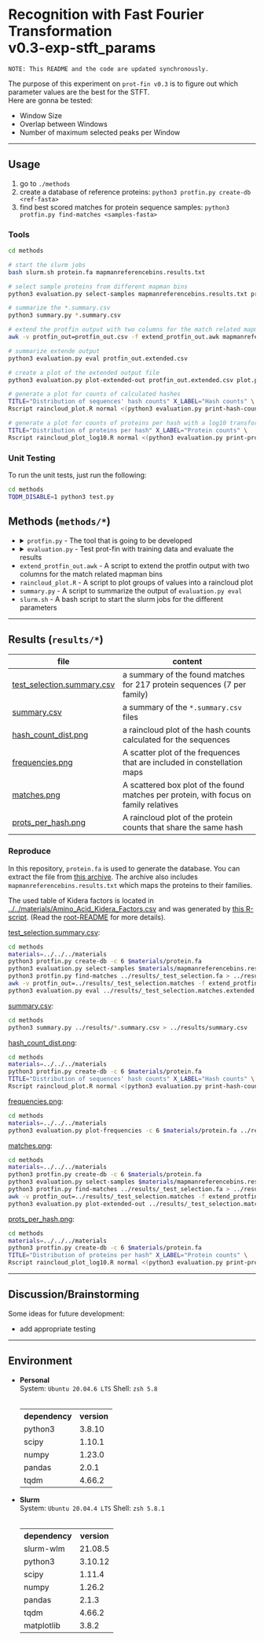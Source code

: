# Recognition with Fast Fourier Transformation <br> v0.3-exp-stft_params
`NOTE: This README and the code are updated synchronously.`

The purpose of this experiment on `prot-fin v0.3`  is to figure out which parameter values are the best for the STFT.<br>
Here are gonna be tested:
 - Window Size
 - Overlap between Windows
 - Number of maximum selected peaks per Window

---

## Usage
1. go to `./methods`
2. create a database of reference proteins: `python3 protfin.py create-db <ref-fasta>`
3. find best scored matches for protein sequence samples: `python3 protfin.py find-matches <samples-fasta>`

### Tools
```sh
cd methods

# start the slurm jobs
bash slurm.sh protein.fa mapmanreferencebins.results.txt

# select sample proteins from different mapman bins
python3 evaluation.py select-samples mapmanreferencebins.results.txt protein.fa > samples.fa

# summarize the *.summary.csv
python3 summary.py *.summary.csv

# extend the protfin output with two columns for the match related mapman bins
awk -v protfin_out=protfin_out.csv -f extend_protfin_out.awk mapmanreferencebins.results.txt > protfin_out.extended.csv

# summarize extende output
python3 evaluation.py eval protfin_out.extended.csv

# create a plot of the extended output file
python3 evaluation.py plot-extended-out protfin_out.extended.csv plot.png

# generate a plot for counts of calculated hashes
TITLE="Distribution of sequences' hash counts" X_LABEL="Hash counts" \
Rscript raincloud_plot.R normal <(python3 evaluation.py print-hash-counts database.pickle) plot.png

# generate a plot for counts of proteins per hash with a log10 transformation
TITLE="Distribution of proteins per hash" X_LABEL="Protein counts" \
Rscript raincloud_plot_log10.R normal <(python3 evaluation.py print-prots-per-hash database.pickle) plot.png
```

### Unit Testing
To run the unit tests, just run the following:
```sh
cd methods
TQDM_DISABLE=1 python3 test.py
```

## Methods (`methods/*`)
<ul>
    <li>
        <details>
            <summary><code>protfin.py</code> - The tool that is going to be developed</summary>
            <table>
                <th>method</th><th>steps</th>
                <tr>
                    <td>actions.algorithm.kidera:<br><code>get_aa_vector(seq, factor, normalize, file)</code></td>
                    <td>
                        <ul><li>defaults: <code>normalize=True</code>, <code>file="../../../materials/Amino_Acid_Kidera_Factors.csv"</code></li></ul>
                        <ol type="1">
                            <li>read kidera factor values for all amino acids from <code>file</code></li>
                            <li>normalize values by adding the global table mean if <code>normalize</code> is <code>True</code></li>
                            <li>extend value table with columns for symbols representing multiple amino acids, by forming the mean of the corresponding amino acids' vectors</li>
                            <li>extend value table with columns for non-valued amino acids 'O' and 'U', by treating their value as zero</li>
                        </ol>
                    </td>
                </tr>
                <tr>
                    <td>actions.algorithm.constellation:<br><code>create_constellation(aa_vec, window_size, n_peaks, window, **kwargs)</code></td>
                    <td>
                        <ul><li>defaults: <code>n_peaks=0</code>, <code>window="boxcar"</code>, <code>overlap@kwargs=window_size//2</code></li></ul>
                        <ol type="1">
                            <li>Initialize values: equalize <code>window_size</code> to <code>aa_vec</code> if it is greater than the vector size, also set <code>overlap=window_size-1</code> if it is bigger than window size</li>
                            <li>If input sequence is shorter than window size, return empty map</li>
                            <li>Do a STFT on <code>aa_vec</code> with the given parameters</li>
                            <li>for each STF-transformed window, get the n most prominent peaks as set by <code>n_peaks</code> or select all if <code>n_peaks=0</code></li>
                            <li>append all tuples of peak and its amplitude as selected by <code>find_peaks</code> as one whole tuple to the constellation map, so one tuple per window with all its frequencies</li>
                        </ol>
                    </td>
                </tr>
                <tr>
                    <td>actions.algorithm.hash_gen:<br><code>create_hashes(constellation_map, prot_id)</code></td>
                    <td>
                        <ol type="1">
                            <li>
                                for each frequency in each window in the map create combinatorial hashes (anker points) with all upcoming frequencies in the next 2<sup>12</sup> windows:<br>
                                as frequencies use a max. of 5 bits each, the hashes are generated by combining them into a 32-bit int like: <br>
                                <code>(zeros)-(index_diff)-(freq_of_other_pair)-(frequency)</code><br>
                                So currently there are 10 unused bits of zeros that can be assigned in further experiments.
                            </li>
                            <li>save index and protein id for each hash</li>
                        </ol>
                    </td>
                </tr>
                <tr>
                    <td>actions.find_matches:<br><code>score_prots(hashes, database, protein_lookup)</code></td>
                    <td>
                        <ol type="1">
                            <li>for each hash, collect for each protein its offsets to its occurences in the protein sequence</li>
                            <li>for each protein, calculate its Jaccard Similarity Index (JSI)</li>
                            <li>the offset having the most matching occurences and the JSI form the score for a protein, as it is the best fitting constellation of the hashes</li>
                            <li>return the scores as Dictionary of protein identifiers pointing to their scores</li>
                        </ol>
                    </td>
                </tr>
                <tr>
                    <td>actions.create_db:<br><code>create_db(prot_file, db_out)</code></td>
                    <td>
                        <ol type="1">
                            <li>create a database for all proteins in the file by joining the results of <code>create_hashes</code></li>
                            <li>create a protein-lookup as well to get to the hash count for each protein</li>
                            <li>dump both into <code>db_out</code></li>
                        </ol>
                    </td>
                </tr>
                <tr>
                    <td>actions.find_matches:<br><code>find_matches(fasta_file, db_in)</code></td>
                    <td>
                        <ol type="1">
                            <li>for each protein in the file, find all match(es), using the database in <code>db_in</code>, and print them to stdout. The score consists of the custom score multiplied with the JSI</li>
                        </ol>
                    </td>
                </tr>
            </table>
            <h3>Convenience</h3>
            <code>actions.algorithm.hashes_from_seq(seq, prot_id)</code>
            <ul>
                <li>just the workflow <code>seq_to_vectors</code> $\rightarrow$ <code>create_constellation</code> $\rightarrow$ <code>create_hashes</code></li>
            </ul>
            <code>tools.Fasta(fasta_file)</code>
            <ul>
                <li>a class to iterate easily through the fasta file's contents with support of slicing, adding also a progress bar to indicate processed proteins</li>
                <li>currently not validating the file</li>
            </ul>
            <code>tools.count_appearances_in_file(pattern, file)</code>
            <ul>
                <li>used to count fastly e.g. the number of proteins in a file, which is necessary to create an appropriate progress bar</li>
            </ul>
            <code>tools.verify_type(val, ty)</code>
            <ul>
                <li>used in unit tests to easily and deeply verify a value's data type</li>
            </ul>
            <code>tools.divide_evenly(num, n_parts)</code>
            <ul>
                <li>currently used to easily divide <code>num</code> tasks equally among assigned cores</li>
            </ul>
            <code>tools.pd_read_chunkwise(csv_file, chunksize)</code>
            <ul>
                <li>used for chunkwise iteration over the protfin output csv to reduce memory usage</li>
                <li>a returned item stores all matches of one input protein</li>
            </ul>
        </details>
    </li>
    <li>
        <details>
            <summary><code>evaluation.py</code> - Test prot-fin with training data and evaluate the results</summary>
            <table>
                <th>method</th><th>steps</th>
                <tr>
                    <td><code>evaluate_protfin(protfin_out_file)</code></td>
                    <td>
                        <ol type="1">
                            <li>for each output in <code>protfin_out_file</code>, extract the matches' data and count them</li>
                            <li>collect the input specific data from below the output</li>
                            <li>store everything into a dataframe and write it as csv to stdout</li>
                        </ol>
                    </td>
                </tr>
                <tr>
                    <td><code>select_samples(mapman, protein_file, samples_per_family)</code></td>
                    <td>
                        <ol type="1">
                            <li>identify the protein families in <code>mapman</code> file</li>
                            <li>for each family, select randomly <code>samples_per_family</code> proteins</li>
                            <li>find the selected proteins in <code>protein_file</code> and write them as new FASTA formatted output to stdout</li>
                        </ol>
                    </td>
                </tr>
                <tr>
                    <td><code>print_hash_counts(database)</code></td>
                    <td>
                        <ol type="1">
                            <li>Extract the hash counts from the protein lookup in <code>database</code></li>
                            <li>Print the extracted values comma separated to stdout</li>
                        </ol>
                    </td>
                </tr>
                <tr>
                    <td><code>print_prots_per_hash(database)</code></td>
                    <td>
                        <ol type="1">
                            <li>Extract the counts of proteins per hash from the <code>database</code></li>
                            <li>Print the extracted values comma separated to stdout</li>
                        </ol>
                    </td>
                </tr>
                <tr>
                    <td><code>plot_frequencies(prot_file, out_file, cpu_count)</code></td>
                    <td>
                        <ol type="1">
                            <li>Create the constellation maps of all sequences and collect the selected frequencies</li>
                            <li>Plot the frequences' rates and indicate how many sequences share a frequence</li>
                        </ol>
                    </td>
                </tr>
                <tr>
                    <td><code>plot_extended_out(ext_out, plot_out)</code></td>
                    <td>
                        <ol type="1">
                            <li>Iterate through the proteins' matches and plot a box of the scores of each</li>
                            <li>Also add dots for each score of family and non-family matches</li>
                        </ol>
                    </td>
                </tr>
            </table>
        </details>
    </li>
    <li><code>extend_protfin_out.awk</code> - A script to extend the protfin output with two columns for the match related mapman bins</li>
    <li><code>raincloud_plot.R</code> - A script to plot groups of values into a raincloud plot</li>
    <li><code>summary.py</code> - A script to summarize the output of <code>evaluation.py eval</code></li>
    <li><code>slurm.sh</code> - A bash script to start the slurm jobs for the different parameters</li>
</ul>

---
## Results (`results/*`)
|                          file                            |     content
|----------------------------------------------------------|------------------
|[test_selection.summary.csv](./results/test_selection.summary.csv)|a summary of the found matches for 217 protein sequences (7 per family)
|[summary.csv](./results/summary.csv)|a summary of the `*.summary.csv` files
|[hash_count_dist.png](./results/hash_count_dist.png)|a raincloud plot of the hash counts calculated for the sequences
|[frequencies.png](./results/frequencies.png)|A scatter plot of the frequences that are included in constellation maps
|[matches.png](./results/matches.png)|A scattered box plot of the found matches per protein, with focus on family relatives
|[prots_per_hash.png](./results/prots_per_hash.png)|A raincloud plot of the protein counts that share the same hash

### Reproduce
In this repository, `protein.fa` is used to generate the database. You can extract the file from [this archive](https://github.com/usadellab/prot-fin/raw/5be77c4247327e3958c89200c03a938ec4734834/material/Mapman_reference_DB_202310.tar.bz2). The archive also includes `mapmanreferencebins.results.txt` which maps the proteins to their families.

The used table of Kidera factors is located in [../../materials/Amino_Acid_Kidera_Factors.csv](../../materials/Amino_Acid_Kidera_Factors.csv) and was generated by [this R-script](https://github.com/usadellab/prot-fin/blob/5be77c4247327e3958c89200c03a938ec4734834/methods/Amino_Acid_Kidera_Factors.R). (Read the [root-README](../../README.md) for more details).

[test_selection.summary.csv](./results/test_selection.summary.csv):
```sh
cd methods
materials=../../../materials
python3 protfin.py create-db -c 6 $materials/protein.fa
python3 evaluation.py select-samples $materials/mapmanreferencebins.results.txt $materials/protein.fa -s 7 > ../results/_test_selection.fa
python3 protfin.py find-matches ../results/_test_selection.fa > ../results/_test_selection.matches
awk -v protfin_out=../results/_test_selection.matches -f extend_protfin_out.awk ../../../materials/mapmanreferencebins.results.txt > ../results/_test_selection.matches.extended
python3 evaluation.py eval ../results/_test_selection.matches.extended > ../results/test_selection.summary.csv
```

[summary.csv](./results/summary.csv):
```sh
cd methods
python3 summary.py ../results/*.summary.csv > ../results/summary.csv
```

[hash_count_dist.png](./results/hash_count_dist.png):
```sh
cd methods
materials=../../../materials
python3 protfin.py create-db -c 6 $materials/protein.fa
TITLE="Distribution of sequences' hash counts" X_LABEL="Hash counts" \
Rscript raincloud_plot.R normal <(python3 evaluation.py print-hash-counts database.pickle) ../results/hash_count_dist.png
```

[frequencies.png](./results/frequencies.png):
```sh
cd methods
materials=../../../materials
python3 evaluation.py plot-frequencies -c 6 $materials/protein.fa ../results/frequencies.png
```

[matches.png](./results/matches.png):
```sh
cd methods
materials=../../../materials
python3 protfin.py create-db -c 6 $materials/protein.fa
python3 evaluation.py select-samples $materials/mapmanreferencebins.results.txt $materials/protein.fa -s 7 > ../results/_test_selection.fa
python3 protfin.py find-matches ../results/_test_selection.fa > ../results/_test_selection.matches
awk -v protfin_out=../results/_test_selection.matches -f extend_protfin_out.awk ../../../materials/mapmanreferencebins.results.txt > ../results/_test_selection.matches.extended
python3 evaluation.py plot-extended-out ../results/_test_selection.matches.extended ../results/matches.png
```

[prots_per_hash.png](./results/prots_per_hash.png):
```sh
cd methods
materials=../../../materials
python3 protfin.py create-db -c 6 $materials/protein.fa
TITLE="Distribution of proteins per hash" X_LABEL="Protein counts" \
Rscript raincloud_plot_log10.R normal <(python3 evaluation.py print-prots-per-hash database.pickle) ../results/prots_per_hash.png
```

---
## Discussion/Brainstorming

Some ideas for future development:
 - add appropriate testing

---
## Environment
<ul>
    <li><b>Personal</b><br>
        System: <code>Ubuntu 20.04.6 LTS</code>
        Shell: <code>zsh 5.8</code><br>
        <br>
        <table>
            <th>dependency</th><th>version</th>
            <tr><td>python3</td><td>3.8.10</td></tr>
            <tr><td>scipy</td><td>1.10.1</td></tr>
            <tr><td>numpy</td><td>1.23.0</td></tr>
            <tr><td>pandas</td><td>2.0.1</td></tr>
            <tr><td>tqdm</td><td>4.66.2</td></tr>
        </table>
    </li>
    <li><b>Slurm</b><br>
        System: <code>Ubuntu 20.04.4 LTS</code>
        Shell: <code>zsh 5.8.1</code><br>
        <br>
        <table>
            <th>dependency</th><th>version</th>
            <tr><td>slurm-wlm</td><td>21.08.5</td></tr>
            <tr><td>python3</td><td>3.10.12</td></tr>
            <tr><td>scipy</td><td>1.11.4</td></tr>
            <tr><td>numpy</td><td>1.26.2</td></tr>
            <tr><td>pandas</td><td>2.1.3</td></tr>
            <tr><td>tqdm</td><td>4.66.2</td></tr>
            <tr><td>matplotlib</td><td>3.8.2</td></tr>
        </table>
    </li>
</ul>
